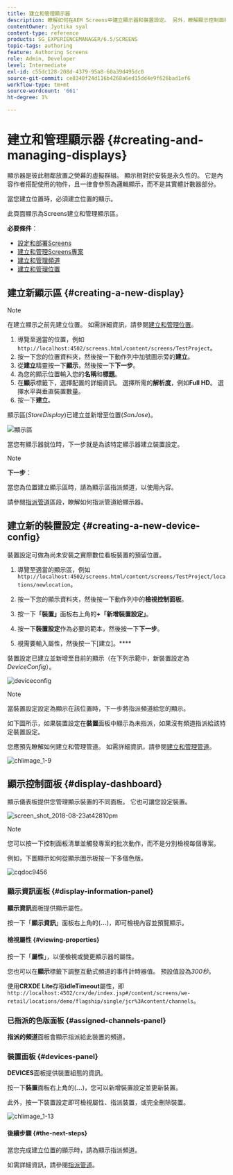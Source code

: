 ```yaml
---
title: 建立和管理顯示器
description: 瞭解如何在AEM Screens中建立顯示器和裝置設定。 另外，瞭解顯示控制面板。
contentOwner: Jyotika syal
content-type: reference
products: SG_EXPERIENCEMANAGER/6.5/SCREENS
topic-tags: authoring
feature: Authoring Screens
role: Admin, Developer
level: Intermediate
exl-id: c55dc128-208d-4379-95a8-60a39d495dc0
source-git-commit: ce8340f24d116b4268a6ed15dd4e9f626bad1ef6
workflow-type: tm+mt
source-wordcount: '661'
ht-degree: 1%

---
```


# 建立和管理顯示器 {#creating-and-managing-displays}

顯示器是彼此相鄰放置之熒幕的虛擬群組。 顯示相對於安裝是永久性的。 它是內容作者搭配使用的物件，且一律會參照為邏輯顯示，而不是其實體計數器部分。

當您建立位置時，必須建立位置的顯示。

此頁面顯示為Screens建立和管理顯示區。

**必要條件**：

* [設定和部署Screens](configuring-screens-introduction.md)
* [建立和管理Screens專案](creating-a-screens-project.md)
* [建立和管理頻道](managing-channels.md)
* [建立和管理位置](managing-locations.md)

## 建立新顯示區 {#creating-a-new-display}

>[!NOTE]
>
>在建立顯示之前先建立位置。 如需詳細資訊，請參閱[建立和管理位置](managing-locations.md)。

1. 導覽至適當的位置，例如`http://localhost:4502/screens.html/content/screens/TestProject`。
1. 按一下您的位置資料夾，然後按一下動作列中加號圖示旁的&#x200B;**建立**。
1. 從&#x200B;**建立**&#x200B;精靈按一下&#x200B;**顯示**，然後按一下&#x200B;**下一步**。
1. 為您的顯示位置輸入您的&#x200B;**名稱**&#x200B;和&#x200B;**標題**。
1. 在&#x200B;**顯示**&#x200B;標籤下，選擇配置的詳細資訊。 選擇所需的&#x200B;**解析度**，例如&#x200B;**Full HD**。 選擇水平與垂直裝置數量。
1. 按一下&#x200B;**建立**。

顯示區(*StoreDisplay*)已建立並新增至位置(*SanJose*)。

![顯示區](assets/display.gif)

當您有顯示器就位時，下一步就是為該特定顯示器建立裝置設定。

>[!NOTE]
>
>**下一步**：
>
>當您為位置建立顯示區時，請為顯示區指派頻道，以使用內容。
>
>請參閱[指派管道](channel-assignment.md)區段，瞭解如何指派管道給顯示器。

## 建立新的裝置設定 {#creating-a-new-device-config}

裝置設定可做為尚未安裝之實際數位看板裝置的預留位置。

1. 導覽至適當的顯示區，例如`http://localhost:4502/screens.html/content/screens/TestProject/locations/newlocation`。
1. 按一下您的顯示資料夾，然後按一下動作列中的&#x200B;**檢視控制面板**。
1. 按一下&#x200B;**「裝置」**&#x200B;面板右上角的&#x200B;**+「新增裝置設定」**。

1. 按一下&#x200B;**裝置設定**&#x200B;作為必要的範本，然後按一下&#x200B;**下一步**。

1. 視需要輸入屬性，然後按一下[建立]。****

裝置設定已建立並新增至目前的顯示（在下列示範中，新裝置設定為&#x200B;*DeviceConfig*）。

![deviceconfig](assets/deviceconfig.gif)

>[!NOTE]
>
>當裝置設定設定為顯示在該位置時，下一步將指派頻道給您的顯示。
>
>如下圖所示，如果裝置設定在&#x200B;**裝置**&#x200B;面板中顯示為未指派，如果沒有頻道指派給該特定裝置設定。
>
>您應預先瞭解如何建立和管理管道。 如需詳細資訊，請參閱[建立和管理管道](managing-channels.md)。

![chlimage_1-9](assets/chlimage_1-9.png)

## 顯示控制面板 {#display-dashboard}

顯示儀表板提供您管理顯示裝置的不同面板。 它也可讓您設定裝置。

![screen_shot_2018-08-23at42810pm](assets/screen_shot_2018-08-23at42810pm.png)

>[!NOTE]
>
>您可以按一下控制面板清單並觸發專案的批次動作，而不是分別檢視每個專案。
>
>例如，下圖顯示如何從顯示圖示板按一下多個色版。

![cqdoc9456](assets/cqdoc9456.gif)

### 顯示資訊面板 {#display-information-panel}

**顯示資訊**&#x200B;面板提供顯示屬性。

按一下「**顯示資訊**」面板右上角的(**...**)，即可檢視內容並預覽顯示。


#### 檢視屬性 {#viewing-properties}

按一下「**屬性**」，以便檢視或變更顯示器的屬性。

您也可以在&#x200B;**顯示**&#x200B;標籤下調整互動式頻道的事件計時器值。 預設值設為&#x200B;*300秒*。

使用&#x200B;**CRXDE Lite**&#x200B;存取&#x200B;**idleTimeout**&#x200B;屬性，即`http://localhost:4502/crx/de/index.jsp#/content/screens/we-retail/locations/demo/flagship/single/jcr%3Acontent/channels`。


### 已指派的色版面板 {#assigned-channels-panel}

**指派的頻道**&#x200B;面板會顯示指派給此裝置的頻道。


### 裝置面板 {#devices-panel}

**DEVICES**&#x200B;面板提供裝置組態的資訊。

按一下&#x200B;**裝置**&#x200B;面板右上角的(**...**)，您可以新增裝置設定並更新裝置。

此外，按一下裝置設定即可檢視屬性、指派裝置，或完全刪除裝置。

![chlimage_1-13](assets/chlimage_1-13.png)

#### 後續步驟 {#the-next-steps}

當您完成建立位置的顯示時，請為顯示指派頻道。

如需詳細資訊，請參閱[指派管道](channel-assignment.md)。
